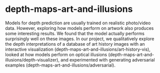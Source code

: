 # depth-maps-art-and-illusions
Models for depth prediction are usually trained on realistic photo/video data. However, exploring how models perform on artwork also produces some interesting results. We found that the model actually performs surprisingly well on these images. In our project, we qualitatively explore the depth interpretations of a database of art history images with an interactive visualization (depth-maps-art-and-illusions/art-history-vis), looked at how models perform on optical illusions (depth-maps-art-and-illusions/depth-visualizer), and experimented with generating adversarial examples (depth-maps-art-and-illusions/adversarial). 
